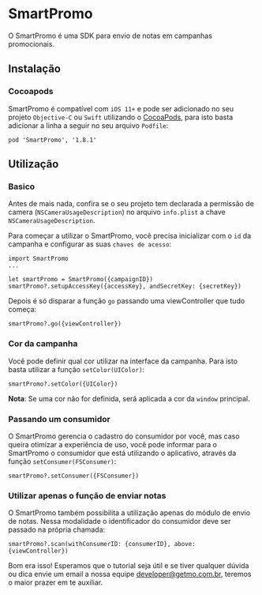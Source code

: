 # SmartPromo
O SmartPromo é uma SDK para envio de notas em campanhas promocionais.

## Instalação
### Cocoapods
SmartPromo é compatível com `iOS 11+` e pode ser adicionado no seu projeto `Objective-C` ou `Swift` utilizando o  [CocoaPods](https://cocoapods.org), para isto basta adicionar a linha a seguir no seu arquivo `Podfile`:

    pod 'SmartPromo', '1.8.1'

## Utilização
### Basico
Antes de mais nada, confira se o seu projeto tem declarada a permissão de camera (`NSCameraUsageDescription`) no arquivo `info.plist` a chave `NSCameraUsageDescription`.


Para começar a utilizar o SmartPromo, você precisa inicializar com o `id` da campanha e configurar as suas `chaves de acesso`:

    import SmartPromo
    ...

    let smartPromo = SmartPromo({campaignID})
    smartPromo?.setupAccessKey({accessKey}, andSecretKey: {secretKey})
    
Depois é só disparar a função `go` passando uma viewController que tudo começa:

    smartPromo?.go({viewController})
    
### Cor da campanha
Você pode definir qual cor utilizar na interface da campanha. Para isto basta utilizar a função `setColor(UIColor)`:

    smartPromo?.setColor({UIColor})
    
**Nota**: Se uma cor não for definida, será aplicada a cor da `window` principal.
  
### Passando um consumidor
O SmartPromo gerencia o cadastro do consumidor por você, mas caso queira otimizar a experiência de uso, você pode informar para o SmartPromo o consumidor que está utilizando o aplicativo, através da função `setConsumer(FSConsumer)`: 

    smartPromo?.setConsumer({FSConsumer})

### Utilizar apenas o função de enviar notas
O SmartPromo também possibilita a utilização apenas do módulo de envio de notas. Nessa modalidade o identificador do consumidor deve ser passado na própria chamada: 

    smartPromo?.scan(withConsumerID: {consumerID}, above: {viewController})
  
Bom era isso! Esperamos que o tutorial seja útil e se tiver qualquer dúvida ou dica envie um email a nossa equipe developer@getmo.com.br, teremos o maior prazer em te auxiliar.
